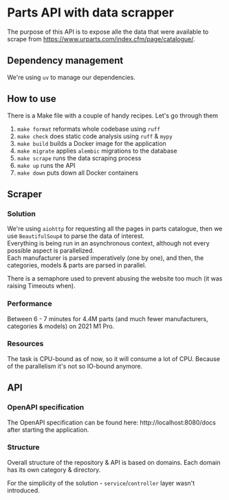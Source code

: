 # Parts API with data scrapper
The purpose of this API is to expose alle the data that were available to scrape from https://www.urparts.com/index.cfm/page/catalogue/.

## Dependency management
We're using `uv` to manage our dependencies.

## How to use
There is a Make file with a couple of handy recipes. Let's go through them
1. `make format` reformats whole codebase using `ruff`
2. `make check` does static code analysis using `ruff` & `mypy`
3. `make build` builds a Docker image for the application
4. `make migrate` applies `alembic` migrations to the database
5. `make scrape` runs the data scraping process
6. `make up` runs the API
7. `make down` puts down all Docker containers

## Scraper
### Solution
We're using `aiohttp` for requesting all the pages in parts catalogue, 
then we use `BeautifulSoup4` to parse the data of interest.  
Everything is being run in an asynchronous context, although not every possible aspect is parallelized.  
Each manufacturer is parsed imperatively (one by one), and then, the categories, models & parts are parsed
in parallel.

There is a semaphore used to prevent abusing the website too much (it was raising Timeouts when).

### Performance
Between 6 - 7 minutes for 4.4M parts (and much fewer manufacturers, categories & models) on 2021 M1 Pro.

### Resources
The task is CPU-bound as of now, so it will consume a lot of CPU. 
Because of the parallelism it's not so IO-bound anymore.

## API
### OpenAPI specification
The OpenAPI specification can be found here: http://localhost:8080/docs after starting the application.

### Structure
Overall structure of the repository & API is based on domains. Each domain has its own category & directory.

For the simplicity of the solution - `service`/`controller` layer wasn't introduced.
